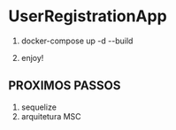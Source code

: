 # UserRegistrationApp

1. docker-compose up -d --build

2. enjoy!

## PROXIMOS PASSOS
1. sequelize
2. arquitetura MSC
